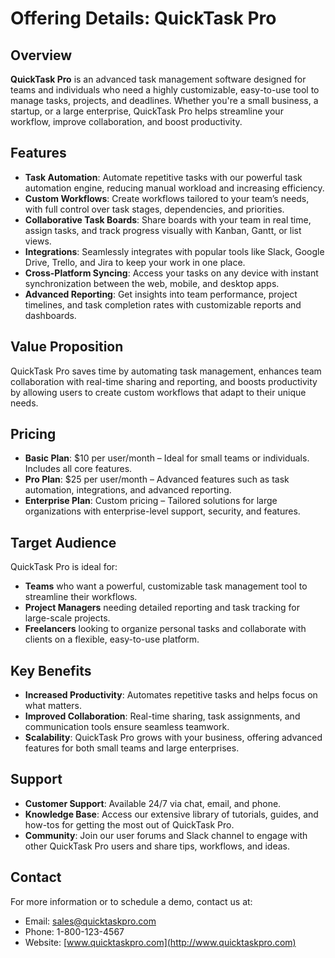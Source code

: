 # Offering Details: QuickTask Pro

## Overview
**QuickTask Pro** is an advanced task management software designed for teams and individuals who need a highly customizable, easy-to-use tool to manage tasks, projects, and deadlines. Whether you're a small business, a startup, or a large enterprise, QuickTask Pro helps streamline your workflow, improve collaboration, and boost productivity.

## Features
- **Task Automation**: Automate repetitive tasks with our powerful task automation engine, reducing manual workload and increasing efficiency.
- **Custom Workflows**: Create workflows tailored to your team’s needs, with full control over task stages, dependencies, and priorities.
- **Collaborative Task Boards**: Share boards with your team in real time, assign tasks, and track progress visually with Kanban, Gantt, or list views.
- **Integrations**: Seamlessly integrates with popular tools like Slack, Google Drive, Trello, and Jira to keep your work in one place.
- **Cross-Platform Syncing**: Access your tasks on any device with instant synchronization between the web, mobile, and desktop apps.
- **Advanced Reporting**: Get insights into team performance, project timelines, and task completion rates with customizable reports and dashboards.

## Value Proposition
QuickTask Pro saves time by automating task management, enhances team collaboration with real-time sharing and reporting, and boosts productivity by allowing users to create custom workflows that adapt to their unique needs.

## Pricing
- **Basic Plan**: $10 per user/month – Ideal for small teams or individuals. Includes all core features.
- **Pro Plan**: $25 per user/month – Advanced features such as task automation, integrations, and advanced reporting.
- **Enterprise Plan**: Custom pricing – Tailored solutions for large organizations with enterprise-level support, security, and features.

## Target Audience
QuickTask Pro is ideal for:
- **Teams** who want a powerful, customizable task management tool to streamline their workflows.
- **Project Managers** needing detailed reporting and task tracking for large-scale projects.
- **Freelancers** looking to organize personal tasks and collaborate with clients on a flexible, easy-to-use platform.

## Key Benefits
- **Increased Productivity**: Automates repetitive tasks and helps focus on what matters.
- **Improved Collaboration**: Real-time sharing, task assignments, and communication tools ensure seamless teamwork.
- **Scalability**: QuickTask Pro grows with your business, offering advanced features for both small teams and large enterprises.

## Support
- **Customer Support**: Available 24/7 via chat, email, and phone.
- **Knowledge Base**: Access our extensive library of tutorials, guides, and how-tos for getting the most out of QuickTask Pro.
- **Community**: Join our user forums and Slack channel to engage with other QuickTask Pro users and share tips, workflows, and ideas.

## Contact
For more information or to schedule a demo, contact us at:
- Email: sales@quicktaskpro.com
- Phone: 1-800-123-4567
- Website: [www.quicktaskpro.com](http://www.quicktaskpro.com)
